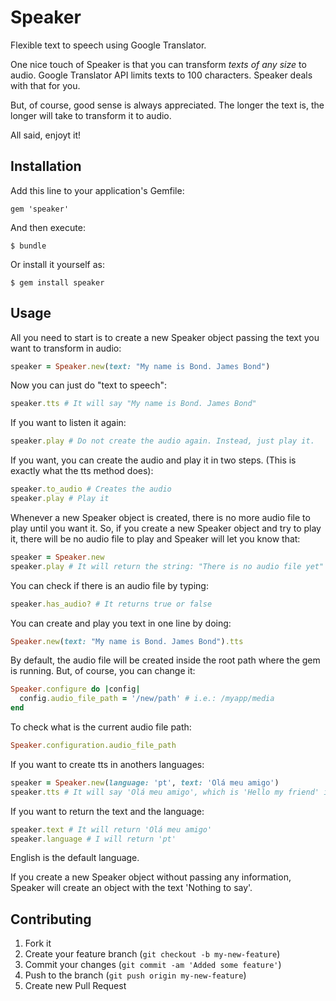 # Speaker

Flexible text to speech using Google Translator.

One nice touch of Speaker is that you can transform *texts of any size* to audio. 
Google Translator API limits texts to 100 characters. Speaker deals with that for you.

But, of course, good sense is always appreciated. The longer the text is, the longer will take to transform it to audio.

All said, enjoyt it!

## Installation

Add this line to your application's Gemfile:

    gem 'speaker'

And then execute:

    $ bundle

Or install it yourself as:

    $ gem install speaker

## Usage

All you need to start is to create a new Speaker object passing the text you want to transform in audio:

```ruby
speaker = Speaker.new(text: "My name is Bond. James Bond")
```

Now you can just do "text to speech":

```ruby
speaker.tts # It will say "My name is Bond. James Bond"
```

If you want to listen it again:

```ruby
speaker.play # Do not create the audio again. Instead, just play it.
```

If you want, you can create the audio and play it in two steps. (This is exactly what the tts method does):

```ruby
speaker.to_audio # Creates the audio
speaker.play # Play it
```

Whenever a new Speaker object is created, there is no more audio file to play until you want it. So, if you create a new Speaker object and try to play it, there will be no audio file to play and Speaker will let you know that:

```ruby
speaker = Speaker.new
speaker.play # It will return the string: "There is no audio file yet"
```

You can check if there is an audio file by typing:

```ruby
speaker.has_audio? # It returns true or false
```

You can create and play you text in one line by doing:

```ruby
Speaker.new(text: "My name is Bond. James Bond").tts
```

By default, the audio file will be created inside the root path where the gem is running. But, of course, you can change it:

```ruby
Speaker.configure do |config|
  config.audio_file_path = '/new/path' # i.e.: /myapp/media
end
```

To check what is the current audio file path:

```ruby
Speaker.configuration.audio_file_path
```

If you want to create tts in anothers languages:

```ruby
speaker = Speaker.new(language: 'pt', text: 'Olá meu amigo')
speaker.tts # It will say 'Olá meu amigo', which is 'Hello my friend' in portuguese.
```

If you want to return the text and the language:

```ruby
speaker.text # It will return 'Olá meu amigo'
speaker.language # I will return 'pt'
```

English is the default language.

If you create a new Speaker object without passing any information, Speaker will create an object with the text 'Nothing to say'.

## Contributing

1. Fork it
2. Create your feature branch (`git checkout -b my-new-feature`)
3. Commit your changes (`git commit -am 'Added some feature'`)
4. Push to the branch (`git push origin my-new-feature`)
5. Create new Pull Request
